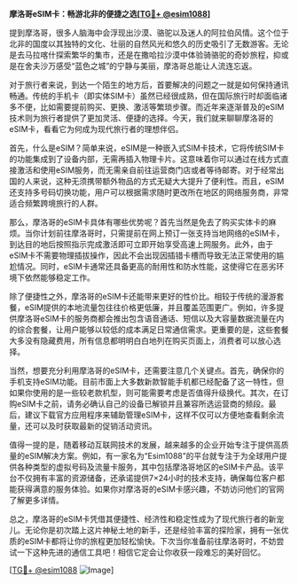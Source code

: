 **摩洛哥eSIM卡：畅游北非的便捷之选[[TG💪+ @esim1088](https://t.me/s/esim1088)]**

提到摩洛哥，很多人脑海中会浮现出沙漠、骆驼以及迷人的阿拉伯风情。这个位于北非的国度以其独特的文化、壮丽的自然风光和悠久的历史吸引了无数游客。无论是去马拉喀什探索繁华的集市，还是在撒哈拉沙漠中体验骑骆驼的奇妙旅程，抑或是在舍夫沙万感受“蓝色之城”的宁静与美丽，摩洛哥总能让人流连忘返。

对于旅行者来说，到达一个陌生的地方后，首要解决的问题之一就是如何保持通讯畅通。传统的手机卡（即实体SIM卡）虽然已经很成熟，但在国际旅行时却面临诸多不便，比如需要提前购买、更换、激活等繁琐步骤。而近年来逐渐普及的eSIM技术则为旅行者提供了更加灵活、便捷的选择。今天，我们就来聊聊摩洛哥的eSIM卡，看看它为何成为现代旅行者的理想伴侣。

首先，什么是eSIM？简单来说，eSIM是一种嵌入式SIM卡技术，它将传统SIM卡的功能集成到了设备内部，无需再插入物理卡片。这意味着你可以通过在线方式直接激活和使用eSIM服务，而无需亲自前往运营商门店或者等待邮寄。对于经常出国的人来说，这种无须携带额外物品的方式无疑大大提升了便利性。而且，eSIM还支持多号码切换功能，用户可以根据需求随时更改所在地区的网络服务商，非常适合频繁跨境旅行的人群。

那么，摩洛哥的eSIM卡具体有哪些优势呢？首先当然是免去了购买实体卡的麻烦。当你计划前往摩洛哥时，只需提前在网上预订一张支持当地网络的eSIM卡，到达目的地后按照指示完成激活即可立即开始享受高速上网服务。此外，由于eSIM卡不需要物理插拔操作，因此不会出现因插错卡槽而导致无法正常使用的尴尬情况。同时，eSIM卡通常还具备更高的耐用性和防水性能，这使得它在恶劣环境下依然能够稳定工作。

除了便捷性之外，摩洛哥的eSIM卡还能带来更好的性价比。相较于传统的漫游套餐，eSIM提供的本地流量包往往价格更低廉，并且覆盖范围更广。例如，许多提供摩洛哥eSIM卡的服务商都会推出包含语音通话、短信以及大容量数据流量在内的综合套餐，让用户能够以较低的成本满足日常通信需求。更重要的是，这些套餐大多没有隐藏费用，所有信息都明明白白地列在购买页面上，消费者可以放心选择。

当然，想要充分利用摩洛哥的eSIM卡，还需要注意几个关键点。首先，确保你的手机支持eSIM功能。目前市面上大多数新款智能手机都已经配备了这一特性，但如果你使用的是一些较老款机型，则可能需要考虑是否值得升级换代。其次，在订购eSIM卡之前，请务必确认自己的设备已解锁并且兼容所选运营商的频段。最后，建议下载官方应用程序来辅助管理eSIM卡，这样不仅可以方便地查看剩余流量，还可以及时获取最新的促销活动资讯。

值得一提的是，随着移动互联网技术的发展，越来越多的企业开始专注于提供高质量的eSIM解决方案。例如，有一家名为“Esim1088”的平台就专注于为全球用户提供各种类型的虚拟号码及流量卡服务，其中包括摩洛哥地区的eSIM卡产品。该平台不仅拥有丰富的资源储备，还承诺提供7×24小时的技术支持，确保每位客户都能获得满意的服务体验。如果你对摩洛哥的eSIM卡感兴趣，不妨访问他们的官网了解更多详情。

总之，摩洛哥的eSIM卡凭借其便捷性、经济性和稳定性成为了现代旅行者的新宠儿。无论你是初次踏上这片神秘土地的新手，还是经验丰富的探险家，拥有一张优质的eSIM卡都将让你的旅程更加轻松愉快。下次当你准备前往摩洛哥时，不妨尝试一下这种先进的通信工具吧！相信它定会让你收获一段难忘的美好回忆。

[[TG💪+ @esim1088](https://t.me/s/esim1088) ![Image](https://i.postimg.cc/4NQfJmqS/Snipaste-2025-05-13-00-14-12.png)]
